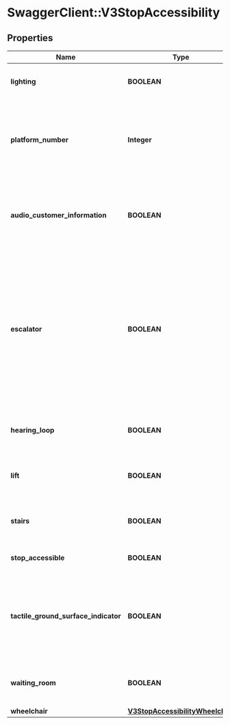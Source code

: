 # SwaggerClient::V3StopAccessibility

## Properties
Name | Type | Description | Notes
------------ | ------------- | ------------- | -------------
**lighting** | **BOOLEAN** | Indicates if there is lighting at the stop | [optional] 
**platform_number** | **Integer** | Indicates the platform number for xivic information (Platform 0 indicates general stop facilities) | [optional] 
**audio_customer_information** | **BOOLEAN** | Indicates if there is at least one audio customer information at the stop/platform | [optional] 
**escalator** | **BOOLEAN** | Indicates if there is at least one accessible escalator at the stop/platform that complies with the Disability Standards for Accessible Public Transport under the Disability Discrimination Act (1992) | [optional] 
**hearing_loop** | **BOOLEAN** | Indicates if there is a hearing loop facility at the stop/platform | [optional] 
**lift** | **BOOLEAN** | Indicates if there is an elevator at the stop/platform | [optional] 
**stairs** | **BOOLEAN** | Indicates if there are stairs available in the stop | [optional] 
**stop_accessible** | **BOOLEAN** | Indicates if the stop is accessible | [optional] 
**tactile_ground_surface_indicator** | **BOOLEAN** | Indicates if there are tactile tiles (also known as tactile ground surface indicators, or TGSIs) at the stop | [optional] 
**waiting_room** | **BOOLEAN** | Indicates if there is a general waiting area at the stop | [optional] 
**wheelchair** | [**V3StopAccessibilityWheelchair**](V3StopAccessibilityWheelchair.md) |  | [optional] 

